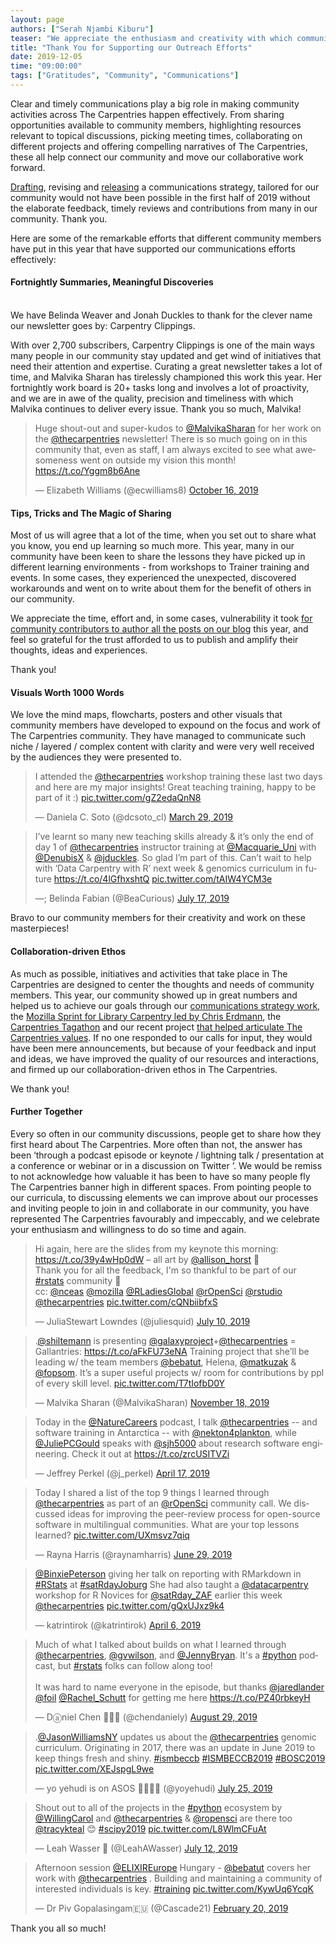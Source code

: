 ```yaml
---
layout: page
authors: ["Serah Njambi Kiburu"]
teaser: "We appreciate the enthusiasm and creativity with which community members communicate in, about and in support of The Carpentries"
title: "Thank You for Supporting our Outreach Efforts"
date: 2019-12-05
time: "09:00:00"
tags: ["Gratitudes", "Community", "Communications"]
---
```


Clear and timely communications play a big role in making community activities across The Carpentries happen effectively. From sharing opportunities available to community members, highlighting resources relevant to topical discussions, picking meeting times, collaborating on different projects and offering compelling narratives of The Carpentries, these all help connect our community and move our collaborative work forward.

[Drafting](https://carpentries.org/blog/2019/04/how-and-why-we-communicate/), revising  and [releasing](https://carpentries.org/blog/2019/07/carpentries-comms-strategy/) a communications strategy, tailored for our community would not have been possible in the first half of 2019 without the elaborate feedback, timely reviews and contributions from many in our community. Thank you.

Here are some of the remarkable efforts that different community members have put in this year that have supported our communications efforts effectively:

#### Fortnightly Summaries, Meaningful Discoveries 
<br/>
We have Belinda Weaver and Jonah Duckles to thank for the clever name our newsletter goes by: Carpentry Clippings. 

With over 2,700 subscribers, Carpentry Clippings is one of the main ways many people in our community stay updated and get wind of initiatives that need their attention and expertise. Curating a great newsletter takes a lot of time, and Malvika Sharan has tirelessly championed this work this year. Her fortnightly work board is 20+ tasks long and involves a lot of proactivity, and we are in awe of the quality, precision and timeliness with which Malvika continues to deliver every issue. Thank you so much, Malvika!

<blockquote class="twitter-tweet"><p lang="en" dir="ltr">Huge shout-out and super-kudos to <a href="https://twitter.com/MalvikaSharan?ref_src=twsrc%5Etfw">@MalvikaSharan</a> for her work on the <a href="https://twitter.com/thecarpentries?ref_src=twsrc%5Etfw">@thecarpentries</a> newsletter! There is so much going on in this community that, even as staff, I am always excited to see what awesomeness went on outside my vision this month! <a href="https://t.co/Yggm8b6Ane">https://t.co/Yggm8b6Ane</a></p><p>&mdash; Elizabeth Williams (@ecwilliams8) <a href="https://twitter.com/ecwilliams8/status/1184597647232880640?ref_src=twsrc%5Etfw">October 16, 2019</a></p></blockquote> <script async src="https://platform.twitter.com/widgets.js" charset="utf-8"></script>


#### Tips, Tricks and The Magic of Sharing

Most of us will agree that a lot of the time, when you set out to share what you know, you end up learning so much more. This year, many in our community have been keen to share the lessons they have picked up in different learning environments - from workshops to Trainer training and events. In some cases, they experienced the unexpected, discovered workarounds and went on to write about them for the benefit of others in our community. 

We appreciate the time, effort and, in some cases, vulnerability it took [for community contributors to author all the posts on our blog](https://carpentries.org/posts-by-authors/) this year, and feel so grateful for the trust afforded to us to publish and amplify their thoughts, ideas and experiences. 

Thank you!

#### Visuals Worth 1000 Words 

We love the mind maps, flowcharts, posters and other visuals that community members have developed to expound on the focus and work of The Carpentries community. They have managed to communicate such niche / layered / complex content with clarity and were very well received by the audiences they were presented to.

<blockquote class="twitter-tweet"><p lang="en" dir="ltr">I attended the <a href="https://twitter.com/thecarpentries?ref_src=twsrc%5Etfw">@thecarpentries</a> workshop training these last two days and here are my major insights! Great teaching training, happy to be part of it :) <a href="https://t.co/gZ2edaQnN8">pic.twitter.com/gZ2edaQnN8</a></p><p>&mdash; Daniela C. Soto (@dcsoto_cl) <a href="https://twitter.com/dcsoto_cl/status/1111447971550228480?ref_src=twsrc%5Etfw">March 29, 2019</a></p></blockquote> 
<script async src="https://platform.twitter.com/widgets.js" charset="utf-8"></script>

<blockquote class="twitter-tweet"><p lang="en" dir="ltr">I’ve learnt so many new teaching skills already &amp; it’s only the end of day 1 of <a href="https://twitter.com/thecarpentries?ref_src=twsrc%5Etfw">@thecarpentries</a> instructor training at <a href="https://twitter.com/Macquarie_Uni?ref_src=twsrc%5Etfw">@Macquarie_Uni</a> with <a href="https://twitter.com/DenubisX?ref_src=twsrc%5Etfw">@DenubisX</a> &amp; <a href="https://twitter.com/jduckles?ref_src=twsrc%5Etfw">@jduckles</a>. So glad I’m part of this. Can’t wait to help with ‘Data Carpentry with R’ next week &amp; genomics curriculum in future <a href="https://t.co/4lGfhxshtQ">https://t.co/4lGfhxshtQ</a> <a href="https://t.co/tAIW4YCM3e">pic.twitter.com/tAIW4YCM3e</a></p><p>&mdash;; Belinda Fabian (@BeaCurious) <a href="https://twitter.com/BeaCurious/status/1151490842617475072?ref_src=twsrc%5Etfw">July 17, 2019</a></p></blockquote> 
<script async src="https://platform.twitter.com/widgets.js" charset="utf-8"></script>


Bravo to our community members for their creativity and work on these masterpieces!

#### Collaboration-driven Ethos

As much as possible, initiatives and activities that take place in The Carpentries are designed to center the thoughts and needs of community members. This year, our community showed up in great numbers and helped us to achieve our goals through our [communications strategy work](https://carpentries.org/blog/2019/04/how-and-why-we-communicate/), the [Mozilla Sprint for Library Carpentry led by Chris Erdmann](https://librarycarpentry.org/blog/2019/06/may-global-sprint/), the [Carpentries Tagathon](https://carpentries.org/blog/2019/10/carpentries-tagathon/) and our recent project [that helped articulate The Carpentries values](https://carpentries.org/blog/2019/11/carpentries-values/). If no one responded to our calls for input, they would have been mere announcements, but because of your feedback and input and ideas, we have improved the quality of our resources and interactions, and firmed up our collaboration-driven ethos in The Carpentries.

We thank you!

#### Further Together

Every so often in our community discussions, people get to share how they first heard about The Carpentries. More often than not, the answer has been ‘through a podcast episode or keynote / lightning talk / presentation at a conference or webinar or in a discussion on Twitter ’. We would be remiss to not acknowledge how valuable it has been to have so many people fly The Carpentries banner high in different spaces. From pointing people to our curricula, to discussing elements we can improve about our processes and inviting people to join in and collaborate in our community, you have represented The Carpentries favourably and impeccably, and we celebrate your enthusiasm and willingness to do so time and again. 


<blockquote class="twitter-tweet"><p lang="en" dir="ltr">Hi again, here are the slides from my keynote this morning: <a href="https://t.co/39y4wHp0dW">https://t.co/39y4wHp0dW</a> – all art by <a href="https://twitter.com/allison_horst?ref_src=twsrc%5Etfw">@allison_horst</a> 💜<br>Thank you for all the feedback, I&#39;m so thankful to be part of our <a href="https://twitter.com/hashtag/rstats?src=hash&amp;ref_src=twsrc%5Etfw">#rstats</a> community 🚀<br>cc: <a href="https://twitter.com/nceas?ref_src=twsrc%5Etfw">@nceas</a> <a href="https://twitter.com/mozilla?ref_src=twsrc%5Etfw">@mozilla</a> <a href="https://twitter.com/RLadiesGlobal?ref_src=twsrc%5Etfw">@RLadiesGlobal</a> <a href="https://twitter.com/rOpenSci?ref_src=twsrc%5Etfw">@rOpenSci</a> <a href="https://twitter.com/rstudio?ref_src=twsrc%5Etfw">@rstudio</a> <a href="https://twitter.com/thecarpentries?ref_src=twsrc%5Etfw">@thecarpentries</a> <a href="https://t.co/cQNbiibfxS">pic.twitter.com/cQNbiibfxS</a></p><p>&mdash; JuliaStewart Lowndes (@juliesquid) <a href="https://twitter.com/juliesquid/status/1148942644262952960?ref_src=twsrc%5Etfw">July 10, 2019</a></p></blockquote> 
<script async src="https://platform.twitter.com/widgets.js" charset="utf-8"></script>



<blockquote class="twitter-tweet"><p lang="en" dir="ltr">.<a href="https://twitter.com/shiltemann?ref_src=twsrc%5Etfw">@shiltemann</a> is presenting <a href="https://twitter.com/galaxyproject?ref_src=twsrc%5Etfw">@galaxyproject</a>+<a href="https://twitter.com/thecarpentries?ref_src=twsrc%5Etfw">@thecarpentries</a> = Gallantries: <a href="https://t.co/aFkFU73eNA">https://t.co/aFkFU73eNA</a> Training project that she’ll be leading w/ the team members <a href="https://twitter.com/bebatut?ref_src=twsrc%5Etfw">@bebatut</a>, Helena, <a href="https://twitter.com/matkuzak?ref_src=twsrc%5Etfw">@matkuzak</a> &amp; <a href="https://twitter.com/fopsom?ref_src=twsrc%5Etfw">@fopsom</a>. It’s a super useful projects w/ room for contributions by ppl of every skill level. <a href="https://t.co/T7tIofbD0Y">pic.twitter.com/T7tIofbD0Y</a></p><p>&mdash; Malvika Sharan (@MalvikaSharan) <a href="https://twitter.com/MalvikaSharan/status/1196431595005190144?ref_src=twsrc%5Etfw">November 18, 2019</a></p></blockquote> 
<script async src="https://platform.twitter.com/widgets.js" charset="utf-8"></script>


<blockquote class="twitter-tweet"><p lang="en" dir="ltr">Today in the <a href="https://twitter.com/NatureCareers?ref_src=twsrc%5Etfw">@NatureCareers</a> podcast, I talk <a href="https://twitter.com/thecarpentries?ref_src=twsrc%5Etfw">@thecarpentries</a> -- and software training in Antarctica -- with <a href="https://twitter.com/nekton4plankton?ref_src=twsrc%5Etfw">@nekton4plankton</a>, while <a href="https://twitter.com/JuliePCGould?ref_src=twsrc%5Etfw">@JuliePCGould</a> speaks with <a href="https://twitter.com/sjh5000?ref_src=twsrc%5Etfw">@sjh5000</a> about research software engineering. Check it out at <a href="https://t.co/zrcUSITVZi">https://t.co/zrcUSITVZi</a></p><p>&mdash; Jeffrey Perkel (@j_perkel) <a href="https://twitter.com/j_perkel/status/1118577709335007232?ref_src=twsrc%5Etfw">April 17, 2019</a></p></blockquote> <script async src="https://platform.twitter.com/widgets.js" charset="utf-8"></script>

<blockquote class="twitter-tweet"><p lang="en" dir="ltr">Today I shared a list of the top 9 things I learned through <a href="https://twitter.com/thecarpentries?ref_src=twsrc%5Etfw">@thecarpentries</a> as part of an <a href="https://twitter.com/rOpenSci?ref_src=twsrc%5Etfw">@rOpenSci</a> community call. We discussed ideas for improving the peer-review process for open-source software in multilingual communities. What are your top lessons learned? <a href="https://t.co/UXmsvz7qiq">pic.twitter.com/UXmsvz7qiq</a></p><p>&mdash; Rayna Harris (@raynamharris) <a href="https://twitter.com/raynamharris/status/1144776701634723841?ref_src=twsrc%5Etfw">June 29, 2019</a></p></blockquote> <script async src="https://platform.twitter.com/widgets.js" charset="utf-8"></script>

<blockquote class="twitter-tweet"><p lang="en" dir="ltr"><a href="https://twitter.com/BinxiePeterson?ref_src=twsrc%5Etfw">@BinxiePeterson</a> giving her talk on reporting with RMarkdown in <a href="https://twitter.com/hashtag/RStats?src=hash&amp;ref_src=twsrc%5Etfw">#RStats</a> at <a href="https://twitter.com/hashtag/satRdayJoburg?src=hash&amp;ref_src=twsrc%5Etfw">#satRdayJoburg</a> She had also taught a <a href="https://twitter.com/datacarpentry?ref_src=twsrc%5Etfw">@datacarpentry</a> workshop for R Novices for <a href="https://twitter.com/satRday_ZAF?ref_src=twsrc%5Etfw">@satRday_ZAF</a> earlier this week <a href="https://twitter.com/thecarpentries?ref_src=twsrc%5Etfw">@thecarpentries</a> <a href="https://t.co/gQxUJxz9k4">pic.twitter.com/gQxUJxz9k4</a></p><p>&mdash; katrintirok (@katrintirok) <a href="https://twitter.com/katrintirok/status/1114524139371601920?ref_src=twsrc%5Etfw">April 6, 2019</a></p></blockquote> 
<script async src="https://platform.twitter.com/widgets.js" charset="utf-8"></script>

<blockquote class="twitter-tweet"><p lang="en" dir="ltr">Much of what I talked about builds on what I learned through <a href="https://twitter.com/thecarpentries?ref_src=twsrc%5Etfw">@thecarpentries</a>, <a href="https://twitter.com/gvwilson?ref_src=twsrc%5Etfw">@gvwilson</a>, and <a href="https://twitter.com/JennyBryan?ref_src=twsrc%5Etfw">@JennyBryan</a>. It&#39;s a <a href="https://twitter.com/hashtag/python?src=hash&amp;ref_src=twsrc%5Etfw">#python</a> podcast, but <a href="https://twitter.com/hashtag/rstats?src=hash&amp;ref_src=twsrc%5Etfw">#rstats</a> folks can follow along too!<br><br>It was hard to name everyone in the episode, but thanks <a href="https://twitter.com/jaredlander?ref_src=twsrc%5Etfw">@jaredlander</a> <a href="https://twitter.com/foil?ref_src=twsrc%5Etfw">@foil</a> <a href="https://twitter.com/Rachel_Schutt?ref_src=twsrc%5Etfw">@Rachel_Schutt</a> for getting me here <a href="https://t.co/PZ40rbkeyH">https://t.co/PZ40rbkeyH</a></p><p>&mdash; Dⓐniel Chen 🐍🏴‍☠️ (@chendaniely) <a href="https://twitter.com/chendaniely/status/1167089430215188480?ref_src=twsrc%5Etfw">August 29, 2019</a></p></blockquote> <script async src="https://platform.twitter.com/widgets.js" charset="utf-8"></script>

<blockquote class="twitter-tweet"><p lang="en" dir="ltr">.<a href="https://twitter.com/JasonWilliamsNY?ref_src=twsrc%5Etfw">@JasonWilliamsNY</a> updates us about the <a href="https://twitter.com/thecarpentries?ref_src=twsrc%5Etfw">@thecarpentries</a> genomic curriculum. Originating in 2017, there was an update in June 2019 to keep things fresh and shiny. <a href="https://twitter.com/hashtag/ismbeccb?src=hash&amp;ref_src=twsrc%5Etfw">#ismbeccb</a> <a href="https://twitter.com/hashtag/ISMBECCB2019?src=hash&amp;ref_src=twsrc%5Etfw">#ISMBECCB2019</a> <a href="https://twitter.com/hashtag/BOSC2019?src=hash&amp;ref_src=twsrc%5Etfw">#BOSC2019</a> <a href="https://t.co/XEJspgL9we">pic.twitter.com/XEJspgL9we</a></p><p>&mdash; yo yehudi is on ASOS 🏳️‍🌈🇪🇺 (@yoyehudi) <a href="https://twitter.com/yoyehudi/status/1154391865921343489?ref_src=twsrc%5Etfw">July 25, 2019</a></p></blockquote> <script async src="https://platform.twitter.com/widgets.js" charset="utf-8"></script>

<blockquote class="twitter-tweet"><p lang="en" dir="ltr">Shout out to all of the projects in the <a href="https://twitter.com/hashtag/python?src=hash&amp;ref_src=twsrc%5Etfw">#python</a> ecosystem by <a href="https://twitter.com/WillingCarol?ref_src=twsrc%5Etfw">@WillingCarol</a> and <a href="https://twitter.com/thecarpentries?ref_src=twsrc%5Etfw">@thecarpentries</a> &amp; <a href="https://twitter.com/rOpenSci?ref_src=twsrc%5Etfw">@ropensci</a> are there too <a href="https://twitter.com/tracykteal?ref_src=twsrc%5Etfw">@tracykteal</a> 😊 <a href="https://twitter.com/hashtag/scipy2019?src=hash&amp;ref_src=twsrc%5Etfw">#scipy2019</a> <a href="https://t.co/L8WlmCFuAt">pic.twitter.com/L8WlmCFuAt</a></p><p>&mdash; Leah Wasser 🦉 (@LeahAWasser) <a href="https://twitter.com/LeahAWasser/status/1149689587352121344?ref_src=twsrc%5Etfw">July 12, 2019</a></p></blockquote> <script async src="https://platform.twitter.com/widgets.js" charset="utf-8"></script>

<blockquote class="twitter-tweet"><p lang="en" dir="ltr">Afternoon session <a href="https://twitter.com/ELIXIREurope?ref_src=twsrc%5Etfw">@ELIXIREurope</a> Hungary - <a href="https://twitter.com/bebatut?ref_src=twsrc%5Etfw">@bebatut</a> covers her work with <a href="https://twitter.com/thecarpentries?ref_src=twsrc%5Etfw">@thecarpentries</a> . Building and maintaining a community of interested individuals is key. <a href="https://twitter.com/hashtag/training?src=hash&amp;ref_src=twsrc%5Etfw">#training</a> <a href="https://t.co/KywUq6YcqK">pic.twitter.com/KywUq6YcqK</a></p><p>&mdash; Dr Piv Gopalasingam🇪🇺 (@Cascade21) <a href="https://twitter.com/Cascade21/status/1098194618062123008?ref_src=twsrc%5Etfw">February 20, 2019</a></p></blockquote> <script async src="https://platform.twitter.com/widgets.js" charset="utf-8"></script>

Thank you all so much!

